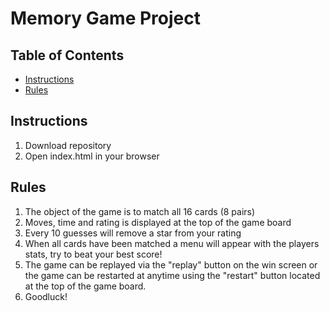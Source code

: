 # Memory Game Project

## Table of Contents

* [Instructions](#instructions)
* [Rules](#rules)

## Instructions

1. Download repository
2. Open index.html in your browser



## Rules

1. The object of the game is to match all 16 cards (8 pairs)
2. Moves, time and rating is displayed at the top of the game board
3. Every 10 guesses will remove a star from your rating
4. When all cards have been matched a menu will appear with the players stats,
   try to beat your best score!
4. The game can be replayed via the "replay" button on the win screen or the game
   can be restarted at anytime using the "restart" button located at the top of the game board.
5. Goodluck! 

